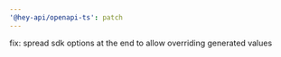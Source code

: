 ```yaml
---
'@hey-api/openapi-ts': patch
---
```


fix: spread sdk options at the end to allow overriding generated values
